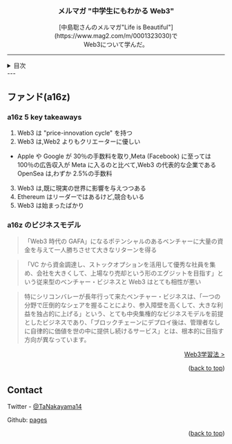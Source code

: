 <a name="readme-top"></a>

<!-- PROJECT LOGO -->
<div align="center">
  <!-- <a href="https://github.com/github_username/repo_name">
    <img src="images/logo.png" alt="Logo" width="80" height="80">
  </a> -->

<h3 align="center">メルマガ "中学生にもわかる Web3"</h3>

  <p align="center">
    [中島聡さんのメルマガ"Life is Beautiful"](https://www.mag2.com/m/0001323030)で<br>
    Web3について学んだ。
    <br />
  </p>
</div>

---

<!-- TABLE OF CONTENTS -->
<details>
  <summary>目次</summary>
  <ol>
    <li><a href="web3index">TLDR</a></li>
    <li><a href="what-is-web3">Web3</a></li>
    <li><a href="bitcoin">Bitcoin</a></li>
    <li><a href="ethereum">Ethereum</a></li>
    <li><a href="defi">DeFi</a></li>
    <li><a href="nft">NFT</a></li>
    <li><a href="dao">DAO</a></li>
    <li><a href="fund">ファンド(a16z)</a></li>
    <li><a href="learn">Web3 学習法</a></li>
    <li><a href="reference">参照</a></li>
  </ol>
</details>
---

## ファンド(a16z)

### a16z 5 key takeaways

1. Web3 は "price-innovation cycle" を持つ
2. Web3 は,Web2 よりもクリエーターに優しい

-   Apple や Google が 30％の手数料を取り,Meta (Facebook) に至っては 100％の広告収入が Meta に入るのと比べて,Web3 の代表的な企業である OpenSea は,わずか 2.5%の手数料

3. Web3 は,既に現実の世界に影響を与えつつある
4. Ethereum はリーダーではあるけど,競合もいる
5. Web3 は始まったばかり

### a16z のビジネスモデル

> 「Web3 時代の GAFA」になるポテンシャルのあるベンチャーに大量の資金を与えて一人勝ちさせて大きなリターンを得る

> 「VC から資金調達し、ストックオプションを活用して優秀な社員を集め、会社を大きくして、上場なり売却という形のエグジットを目指す」という従来型のベンチャー・ビジネスと Web3 はとても相性が悪い

> 特にシリコンバレーが長年行って来たベンチャー・ビジネスは、「一つの分野で圧倒的なシェアを握ることにより、参入障壁を高くして、大きな利益を独占的に上げる」という、とても中央集権的なビジネスモデルを前提としたビジネスであり、「ブロックチェーンにデプロイ後は、管理者なしに自律的に価値を世の中に提供し続けるサービス」とは、根本的に目指す方向が異なっています。

<p align="right"><a href="learn">Web3学習法 ></a></p>

<p align="right">(<a href="#readme-top">back to top</a>)</p>

<!-- CONTACT -->

## Contact

Twitter - [@TaNakayama14](https://twitter.com/TaNakayama14)

Github: [pages](https://github.com/tnakayama256/tnakayama256.github.io)

<p align="right">(<a href="#readme-top">back to top</a>)</p>

<!-- ACKNOWLEDGMENTS -->

<!-- ## Acknowledgments
-   []() -->

<!-- MARKDOWN LINKS & IMAGES -->
<!-- https://www.markdownguide.org/basic-syntax/#reference-style-links -->
